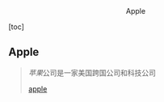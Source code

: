 <center>Apple</center>





[toc]









## Apple

> *苹果*公司是一家美国跨国公司和科技公司
>
> [apple](https://www.apple.com/)